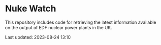# Nuke Watch

This repository includes code for retrieving the latest information available on the output of EDF nuclear power plants in the UK.

Last updated: 2023-08-24 13:10